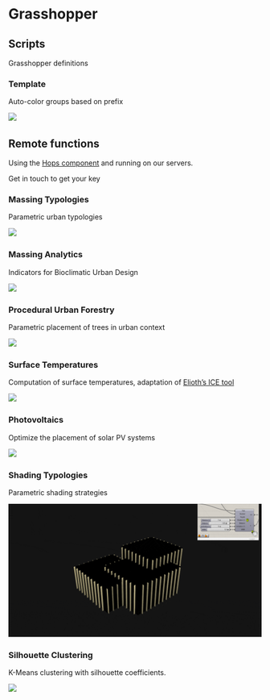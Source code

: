 # Grasshopper

## Scripts

Grasshopper definitions

### Template

Auto-color groups based on prefix  

![](https://github.com/echoesparis/scripts/blob/main/img/os_gh-template.gif)



## Remote functions

Using the [Hops component](https://developer.rhino3d.com/guides/compute/hops-component/) and running on our servers. 

Get in touch to get your key 

### Massing Typologies

Parametric urban typologies

![](https://github.com/echoesparis/scripts/blob/main/img/urb_massing-typologies.gif)

### Massing Analytics

Indicators for Bioclimatic Urban Design 

![](https://github.com/echoesparis/scripts/blob/main/img/ee_massing-analytics.gif)

### Procedural Urban Forestry

Parametric placement of trees in urban context 

![](https://github.com/echoesparis/Grasshopper-scripts/blob/main/img/vm_procedural-forestry_example.gif)

### Surface Temperatures

Computation of surface temperatures, adaptation of [Elioth’s ICE tool](https://github.com/Art-Ev/ICEtool) 

![](https://github.com/echoesparis/scripts/blob/main/img/ee_surface%20temperature_example.gif)

### Photovoltaics

Optimize the placement of solar PV systems

![](https://github.com/echoesparis/scripts/blob/main/img/ee_pv.jpg)

### Shading Typologies

Parametric shading strategies 

![](https://github.com/echoesparis/Grasshopper-scripts/blob/main/img/ad_shading-T1.gif)

### Silhouette Clustering

K-Means clustering with silhouette coefficients.

![](https://github.com/echoesparis/Grasshopper-scripts/blob/main/img/ds_kmeans-silhouette-clustering.jpg)
